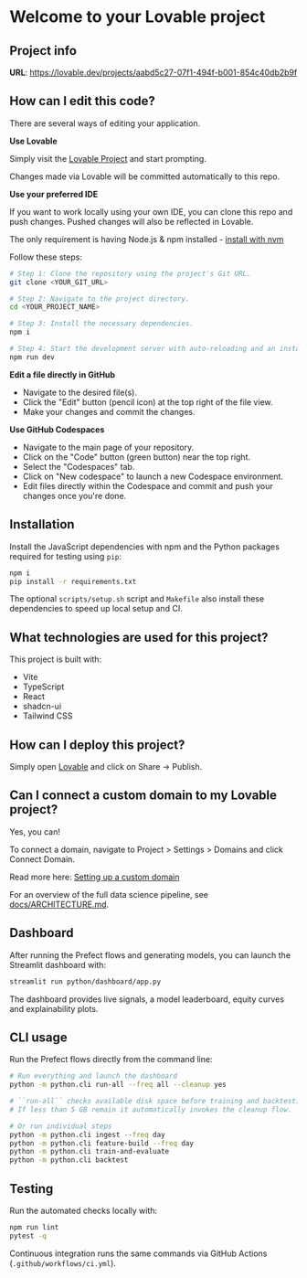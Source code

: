 # Welcome to your Lovable project

## Project info

**URL**: https://lovable.dev/projects/aabd5c27-07f1-494f-b001-854c40db2b9f

## How can I edit this code?

There are several ways of editing your application.

**Use Lovable**

Simply visit the [Lovable Project](https://lovable.dev/projects/aabd5c27-07f1-494f-b001-854c40db2b9f) and start prompting.

Changes made via Lovable will be committed automatically to this repo.

**Use your preferred IDE**

If you want to work locally using your own IDE, you can clone this repo and push changes. Pushed changes will also be reflected in Lovable.

The only requirement is having Node.js & npm installed - [install with nvm](https://github.com/nvm-sh/nvm#installing-and-updating)

Follow these steps:

```sh
# Step 1: Clone the repository using the project's Git URL.
git clone <YOUR_GIT_URL>

# Step 2: Navigate to the project directory.
cd <YOUR_PROJECT_NAME>

# Step 3: Install the necessary dependencies.
npm i

# Step 4: Start the development server with auto-reloading and an instant preview.
npm run dev
```

**Edit a file directly in GitHub**

- Navigate to the desired file(s).
- Click the "Edit" button (pencil icon) at the top right of the file view.
- Make your changes and commit the changes.

**Use GitHub Codespaces**

- Navigate to the main page of your repository.
- Click on the "Code" button (green button) near the top right.
- Select the "Codespaces" tab.
- Click on "New codespace" to launch a new Codespace environment.
- Edit files directly within the Codespace and commit and push your changes once you're done.

## Installation

Install the JavaScript dependencies with npm and the Python packages required for
testing using `pip`:

```bash
npm i
pip install -r requirements.txt
```

The optional `scripts/setup.sh` script and `Makefile` also install these
dependencies to speed up local setup and CI.

## What technologies are used for this project?

This project is built with:

- Vite
- TypeScript
- React
- shadcn-ui
- Tailwind CSS

## How can I deploy this project?

Simply open [Lovable](https://lovable.dev/projects/aabd5c27-07f1-494f-b001-854c40db2b9f) and click on Share -> Publish.

## Can I connect a custom domain to my Lovable project?

Yes, you can!

To connect a domain, navigate to Project > Settings > Domains and click Connect Domain.

Read more here: [Setting up a custom domain](https://docs.lovable.dev/tips-tricks/custom-domain#step-by-step-guide)

For an overview of the full data science pipeline, see [docs/ARCHITECTURE.md](docs/ARCHITECTURE.md).

## Dashboard

After running the Prefect flows and generating models, you can launch the
Streamlit dashboard with:

```bash
streamlit run python/dashboard/app.py
```

The dashboard provides live signals, a model leaderboard, equity curves and
explainability plots.

## CLI usage

Run the Prefect flows directly from the command line:

```bash
# Run everything and launch the dashboard
python -m python.cli run-all --freq all --cleanup yes

# ``run-all`` checks available disk space before training and backtesting.
# If less than 5 GB remain it automatically invokes the cleanup flow.

# Or run individual steps
python -m python.cli ingest --freq day
python -m python.cli feature-build --freq day
python -m python.cli train-and-evaluate
python -m python.cli backtest
```


## Testing

Run the automated checks locally with:

```bash
npm run lint
pytest -q
```

Continuous integration runs the same commands via GitHub Actions (`.github/workflows/ci.yml`).

